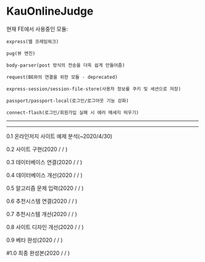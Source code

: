 # KauOnlineJudge

현재 FE에서 사용중인 모듈:

    express(웹 프레임워크)
    
    pug(뷰 엔진)
    
    body-parser(post 방식의 전송을 더욱 쉽게 만들어줌)

    request(BE와의 연결을 위한 모듈 - deprecated)

    express-session/session-file-store(사용자 정보를 쿠키 및 세션으로 저장)

    passport/passport-local(로그인/로그아웃 기능 강화)

    connect-flash(로그인/회원가입 실패 시 에러 메세지 띄우기)


-----------------
-----------------


0.1 온라인저지 사이트 예제 분석(~2020/4/30)

0.2 사이트 구현(2020 / / )

0.3 데이터베이스 연결(2020 / / )

0.4 데이터베이스 개선(2020 / / )

0.5 알고리즘 문제 입력(2020 / / )

0.6 추천시스템 연결(2020 / / )

0.7 추천시스템 개선(2020 / / )

0.8 사이트 디자인 개선(2020 / / )

0.9 베타 완성(2020 / / )


#1.0 최종 완성본(2020 / / )
